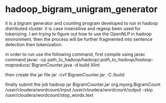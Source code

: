 # hadoop_bigram_unigram_generator
it is a bigram generator and counting program developed to run in hadoop distributed cluster.
it is case insensitive and regexp been used for tokenizing.
I am trying to figure out how to use the OpenNLP in hadoop environment. then the process will be further fragmented into sentence detection
then tokenization.

in order to run use the following command,
first compile using javac command
javac -cp path_to_hadoop/hadoop/*:path_to_hadoop/hadoop-mapreduce/* BigramCounter.java -d build Xlint

then create the jar file
jar -cvf BigramCounter.jar -C /build

finally submit the job 
hadoop jar BigramCounter.jar org.myorg.BigramCount /user/cloudera/wordcount/input /user/cloudera/wordcount/output 
-skip /user/cloudera/wordcount/stop_words.text
